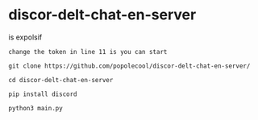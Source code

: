 # discor-delt-chat-en-server
is expolsif

`change the token in line 11 is you can start`

```
git clone https://github.com/popolecool/discor-delt-chat-en-server/

cd discor-delt-chat-en-server

pip install discord

python3 main.py 
```
